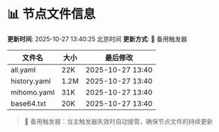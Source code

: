# 📊 节点文件信息

**更新时间**: 2025-10-27 13:40:25 北京时间
**更新方式**: 🔄 备用触发器

| 文件名 | 大小 | 最后修改 |
|--------|------|----------|
| all.yaml | 22K | 2025-10-27 13:40 |
| history.yaml | 1.2M | 2025-10-27 13:40 |
| mihomo.yaml | 31K | 2025-10-27 13:40 |
| base64.txt | 20K | 2025-10-27 13:40 |

> 🔄 备用触发器：当主触发器失效时自动接管，确保节点文件的持续更新
